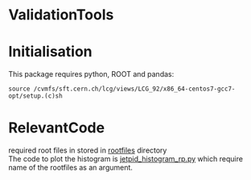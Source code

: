 ValidationTools
===============

Initialisation
==============

This package requires python, ROOT and pandas:

```
source /cvmfs/sft.cern.ch/lcg/views/LCG_92/x86_64-centos7-gcc7-opt/setup.(c)sh
```

RelevantCode
============

required root files in stored in [rootfiles](rootfiles) directory
<br>
The code to plot the histogram is [jetpid_histogram_rp.py](jetpid_histogram_rp.py)
which require name of the rootfiles as an argument.

